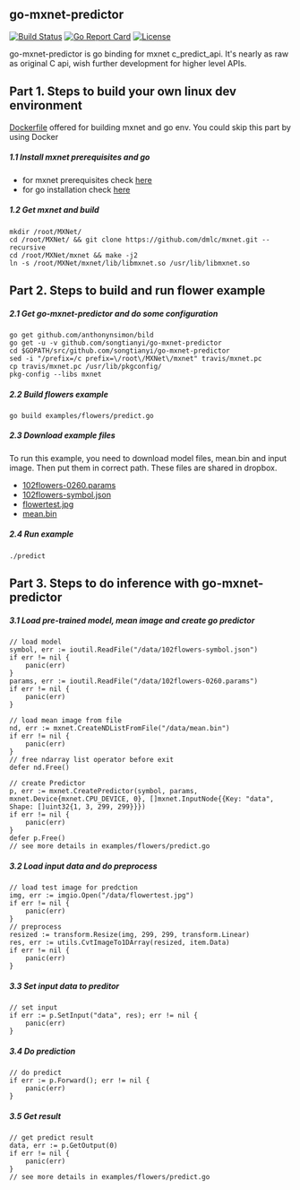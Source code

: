 ## go-mxnet-predictor

[![Build Status](https://travis-ci.org/songtianyi/go-mxnet-predictor.svg?branch=master)](https://travis-ci.org/songtianyi/go-mxnet-predictor)
[![Go Report Card](https://goreportcard.com/badge/github.com/songtianyi/go-mxnet-predictor)](https://goreportcard.com/report/github.com/songtianyi/go-mxnet-predictor)
[![License](https://img.shields.io/badge/License-Apache%202.0-blue.svg)](https://opensource.org/licenses/Apache-2.0)


go-mxnet-predictor is go binding for mxnet c_predict_api. It's nearly as raw as original C api, wish further development for higher level APIs.


## Part 1. Steps to build your own linux dev environment
[Dockerfile](https://github.com/songtianyi/docker-dev-envs/blob/master/gmp.Dockerfile) offered for building mxnet and go env. You could skip this part by using Docker

##### 1.1 Install mxnet prerequisites and go
* for mxnet prerequisites check [here](http://mxnet.io/get_started/setup.html#prerequisites)
* for go installation check [here](https://golang.org/doc/install)

##### 1.2 Get mxnet and build
	mkdir /root/MXNet/
	cd /root/MXNet/ && git clone https://github.com/dmlc/mxnet.git --recursive
	cd /root/MXNet/mxnet && make -j2
	ln -s /root/MXNet/mxnet/lib/libmxnet.so /usr/lib/libmxnet.so


## Part 2. Steps to build and run flower example
##### 2.1 Get go-mxnet-predictor and do some configuration
	go get github.com/anthonynsimon/bild
    go get -u -v github.com/songtianyi/go-mxnet-predictor
    cd $GOPATH/src/github.com/songtianyi/go-mxnet-predictor	
	sed -i "/prefix=/c prefix=\/root\/MXNet\/mxnet" travis/mxnet.pc
	cp travis/mxnet.pc /usr/lib/pkgconfig/
	pkg-config --libs mxnet

##### 2.2 Build flowers example
	go build examples/flowers/predict.go

##### 2.3 Download example files
To run this example, you need to download model files, mean.bin and input image.
Then put them in correct path. These files are shared in dropbox.

* [102flowers-0260.params](https://www.dropbox.com/s/7l8zye9jpv2bywu/102flowers-0260.params?dl=0)
* [102flowers-symbol.json](https://www.dropbox.com/s/507hikz8561hwxg/102flowers-symbol.json?dl=0)
* [flowertest.jpg](https://www.dropbox.com/s/9ej43gpkcdw3q32/flowertest.jpg?dl=0)
* [mean.bin](https://www.dropbox.com/s/rg45ma97x886i53/mean.bin?dl=0)

##### 2.4 Run example
	./predict

## Part 3. Steps to do inference with go-mxnet-predictor
##### 3.1 Load pre-trained model, mean image and create go predictor
	// load model
	symbol, err := ioutil.ReadFile("/data/102flowers-symbol.json")
	if err != nil {
		panic(err)
	}
	params, err := ioutil.ReadFile("/data/102flowers-0260.params")
	if err != nil {
		panic(err)
	}

	// load mean image from file
    nd, err := mxnet.CreateNDListFromFile("/data/mean.bin")
    if err != nil {
        panic(err)
    }
    // free ndarray list operator before exit
    defer nd.Free()

	// create Predictor
	p, err := mxnet.CreatePredictor(symbol, params, mxnet.Device{mxnet.CPU_DEVICE, 0}, []mxnet.InputNode{{Key: "data", Shape: []uint32{1, 3, 299, 299}}})
	if err != nil {
		panic(err)
	}
	defer p.Free()
	// see more details in examples/flowers/predict.go

##### 3.2 Load input data and do preprocess
	// load test image for predction
	img, err := imgio.Open("/data/flowertest.jpg")
	if err != nil {
		panic(err)
	}
	// preprocess
	resized := transform.Resize(img, 299, 299, transform.Linear)
	res, err := utils.CvtImageTo1DArray(resized, item.Data)
	if err != nil {
		panic(err)
	}

##### 3.3 Set input data to preditor
	// set input
	if err := p.SetInput("data", res); err != nil {
		panic(err)
	}
##### 3.4 Do prediction
	// do predict
	if err := p.Forward(); err != nil {
		panic(err)
	}

##### 3.5 Get result
	// get predict result
	data, err := p.GetOutput(0)
	if err != nil {
		panic(err)
	}
	// see more details in examples/flowers/predict.go

